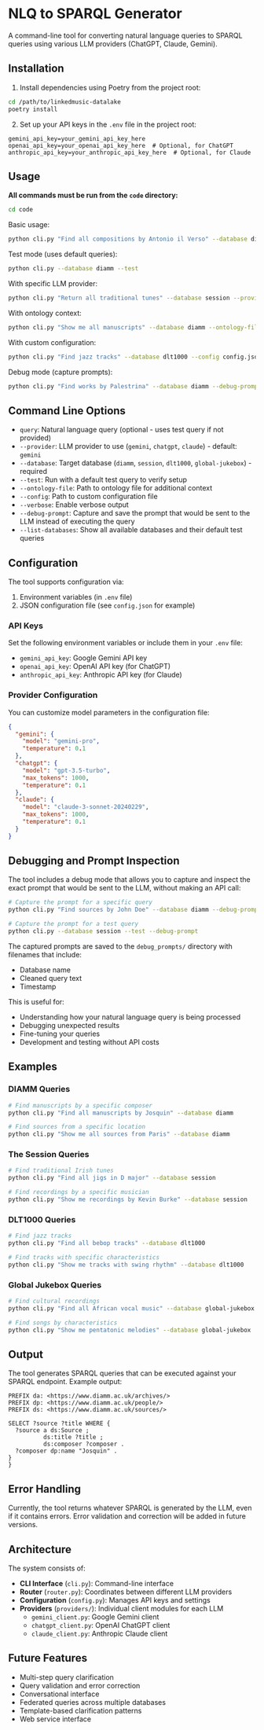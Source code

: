 # NLQ to SPARQL Generator

A command-line tool for converting natural language queries to SPARQL queries using various LLM providers (ChatGPT, Claude, Gemini).

## Installation

1. Install dependencies using Poetry from the project root:
```bash
cd /path/to/linkedmusic-datalake
poetry install
```

2. Set up your API keys in the `.env` file in the project root:
```properties
gemini_api_key=your_gemini_api_key_here
openai_api_key=your_openai_api_key_here  # Optional, for ChatGPT
anthropic_api_key=your_anthropic_api_key_here  # Optional, for Claude
```

## Usage

**All commands must be run from the `code` directory:**

```bash
cd code
```

Basic usage:
```bash
python cli.py "Find all compositions by Antonio il Verso" --database diamm
```

Test mode (uses default queries):
```bash
python cli.py --database diamm --test
```

With specific LLM provider:
```bash
python cli.py "Return all traditional tunes" --database session --provider gemini
```

With ontology context:
```bash
python cli.py "Show me all manuscripts" --database diamm --ontology-file path/to/ontology.ttl
```

With custom configuration:
```bash
python cli.py "Find jazz tracks" --database dlt1000 --config config.json --verbose
```

Debug mode (capture prompts):
```bash
python cli.py "Find works by Palestrina" --database diamm --debug-prompt
```

## Command Line Options

- `query`: Natural language query (optional - uses test query if not provided)
- `--provider`: LLM provider to use (`gemini`, `chatgpt`, `claude`) - default: `gemini`
- `--database`: Target database (`diamm`, `session`, `dlt1000`, `global-jukebox`) - required
- `--test`: Run with a default test query to verify setup
- `--ontology-file`: Path to ontology file for additional context
- `--config`: Path to custom configuration file
- `--verbose`: Enable verbose output
- `--debug-prompt`: Capture and save the prompt that would be sent to the LLM instead of executing the query
- `--list-databases`: Show all available databases and their default test queries

## Configuration

The tool supports configuration via:
1. Environment variables (in `.env` file)
2. JSON configuration file (see `config.json` for example)

### API Keys

Set the following environment variables or include them in your `.env` file:
- `gemini_api_key`: Google Gemini API key
- `openai_api_key`: OpenAI API key (for ChatGPT)
- `anthropic_api_key`: Anthropic API key (for Claude)

### Provider Configuration

You can customize model parameters in the configuration file:

```json
{
  "gemini": {
    "model": "gemini-pro",
    "temperature": 0.1
  },
  "chatgpt": {
    "model": "gpt-3.5-turbo",
    "max_tokens": 1000,
    "temperature": 0.1
  },
  "claude": {
    "model": "claude-3-sonnet-20240229",
    "max_tokens": 1000,
    "temperature": 0.1
  }
}
```

## Debugging and Prompt Inspection

The tool includes a debug mode that allows you to capture and inspect the exact prompt that would be sent to the LLM, without making an API call:

```bash
# Capture the prompt for a specific query
python cli.py "Find sources by John Doe" --database diamm --debug-prompt

# Capture the prompt for a test query
python cli.py --database session --test --debug-prompt
```

The captured prompts are saved to the `debug_prompts/` directory with filenames that include:
- Database name
- Cleaned query text
- Timestamp

This is useful for:
- Understanding how your natural language query is being processed
- Debugging unexpected results
- Fine-tuning your queries
- Development and testing without API costs

## Examples

### DIAMM Queries
```bash
# Find manuscripts by a specific composer
python cli.py "Find all manuscripts by Josquin" --database diamm

# Find sources from a specific location
python cli.py "Show me all sources from Paris" --database diamm
```

### The Session Queries
```bash
# Find traditional Irish tunes
python cli.py "Find all jigs in D major" --database session

# Find recordings by a specific musician
python cli.py "Show me recordings by Kevin Burke" --database session
```

### DLT1000 Queries
```bash
# Find jazz tracks
python cli.py "Find all bebop tracks" --database dlt1000

# Find tracks with specific characteristics
python cli.py "Show me tracks with swing rhythm" --database dlt1000
```

### Global Jukebox Queries
```bash
# Find cultural recordings
python cli.py "Find all African vocal music" --database global-jukebox

# Find songs by characteristics
python cli.py "Show me pentatonic melodies" --database global-jukebox
```

## Output

The tool generates SPARQL queries that can be executed against your SPARQL endpoint. Example output:

```sparql
PREFIX da: <https://www.diamm.ac.uk/archives/>
PREFIX dp: <https://www.diamm.ac.uk/people/>
PREFIX ds: <https://www.diamm.ac.uk/sources/>

SELECT ?source ?title WHERE {
  ?source a ds:Source ;
          ds:title ?title ;
          ds:composer ?composer .
  ?composer dp:name "Josquin" .
}
}
```

## Error Handling

Currently, the tool returns whatever SPARQL is generated by the LLM, even if it contains errors. Error validation and correction will be added in future versions.

## Architecture

The system consists of:
- **CLI Interface** (`cli.py`): Command-line interface
- **Router** (`router.py`): Coordinates between different LLM providers
- **Configuration** (`config.py`): Manages API keys and settings
- **Providers** (`providers/`): Individual client modules for each LLM
  - `gemini_client.py`: Google Gemini client
  - `chatgpt_client.py`: OpenAI ChatGPT client  
  - `claude_client.py`: Anthropic Claude client

## Future Features

- Multi-step query clarification
- Query validation and error correction
- Conversational interface
- Federated queries across multiple databases
- Template-based clarification patterns
- Web service interface

